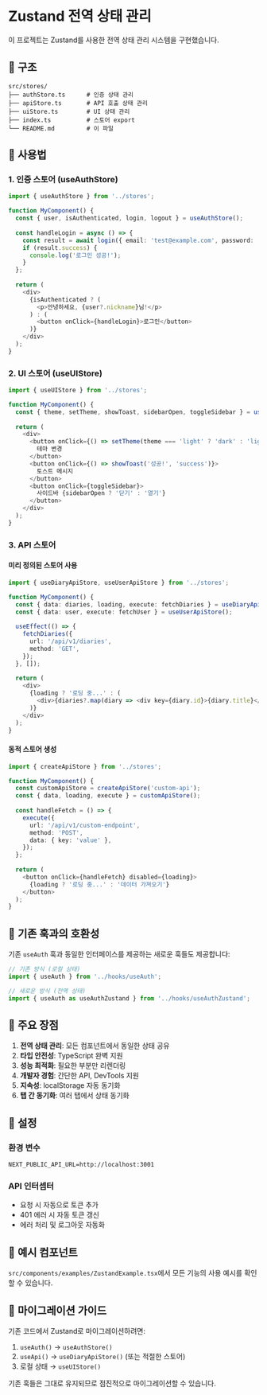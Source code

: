 # Zustand 전역 상태 관리

이 프로젝트는 Zustand를 사용한 전역 상태 관리 시스템을 구현했습니다.

## 📁 구조

```
src/stores/
├── authStore.ts      # 인증 상태 관리
├── apiStore.ts       # API 호출 상태 관리
├── uiStore.ts        # UI 상태 관리
├── index.ts          # 스토어 export
└── README.md         # 이 파일
```

## 🚀 사용법

### 1. 인증 스토어 (useAuthStore)

```typescript
import { useAuthStore } from '../stores';

function MyComponent() {
  const { user, isAuthenticated, login, logout } = useAuthStore();
  
  const handleLogin = async () => {
    const result = await login({ email: 'test@example.com', password: 'password' });
    if (result.success) {
      console.log('로그인 성공!');
    }
  };
  
  return (
    <div>
      {isAuthenticated ? (
        <p>안녕하세요, {user?.nickname}님!</p>
      ) : (
        <button onClick={handleLogin}>로그인</button>
      )}
    </div>
  );
}
```

### 2. UI 스토어 (useUIStore)

```typescript
import { useUIStore } from '../stores';

function MyComponent() {
  const { theme, setTheme, showToast, sidebarOpen, toggleSidebar } = useUIStore();
  
  return (
    <div>
      <button onClick={() => setTheme(theme === 'light' ? 'dark' : 'light')}>
        테마 변경
      </button>
      <button onClick={() => showToast('성공!', 'success')}>
        토스트 메시지
      </button>
      <button onClick={toggleSidebar}>
        사이드바 {sidebarOpen ? '닫기' : '열기'}
      </button>
    </div>
  );
}
```

### 3. API 스토어

#### 미리 정의된 스토어 사용
```typescript
import { useDiaryApiStore, useUserApiStore } from '../stores';

function MyComponent() {
  const { data: diaries, loading, execute: fetchDiaries } = useDiaryApiStore();
  const { data: user, execute: fetchUser } = useUserApiStore();
  
  useEffect(() => {
    fetchDiaries({
      url: '/api/v1/diaries',
      method: 'GET',
    });
  }, []);
  
  return (
    <div>
      {loading ? '로딩 중...' : (
        <div>{diaries?.map(diary => <div key={diary.id}>{diary.title}</div>)}</div>
      )}
    </div>
  );
}
```

#### 동적 스토어 생성
```typescript
import { createApiStore } from '../stores';

function MyComponent() {
  const customApiStore = createApiStore('custom-api');
  const { data, loading, execute } = customApiStore();
  
  const handleFetch = () => {
    execute({
      url: '/api/v1/custom-endpoint',
      method: 'POST',
      data: { key: 'value' },
    });
  };
  
  return (
    <button onClick={handleFetch} disabled={loading}>
      {loading ? '로딩 중...' : '데이터 가져오기'}
    </button>
  );
}
```

## 🔄 기존 훅과의 호환성

기존 `useAuth` 훅과 동일한 인터페이스를 제공하는 새로운 훅들도 제공합니다:

```typescript
// 기존 방식 (로컬 상태)
import { useAuth } from '../hooks/useAuth';

// 새로운 방식 (전역 상태)
import { useAuth as useAuthZustand } from '../hooks/useAuthZustand';
```

## 🎯 주요 장점

1. **전역 상태 관리**: 모든 컴포넌트에서 동일한 상태 공유
2. **타입 안전성**: TypeScript 완벽 지원
3. **성능 최적화**: 필요한 부분만 리렌더링
4. **개발자 경험**: 간단한 API, DevTools 지원
5. **지속성**: localStorage 자동 동기화
6. **탭 간 동기화**: 여러 탭에서 상태 동기화

## 🔧 설정

### 환경 변수
```env
NEXT_PUBLIC_API_URL=http://localhost:3001
```

### API 인터셉터
- 요청 시 자동으로 토큰 추가
- 401 에러 시 자동 토큰 갱신
- 에러 처리 및 로그아웃 자동화

## 📝 예시 컴포넌트

`src/components/examples/ZustandExample.tsx`에서 모든 기능의 사용 예시를 확인할 수 있습니다.

## 🔄 마이그레이션 가이드

기존 코드에서 Zustand로 마이그레이션하려면:

1. `useAuth()` → `useAuthStore()`
2. `useApi()` → `useDiaryApiStore()` (또는 적절한 스토어)
3. 로컬 상태 → `useUIStore()`

기존 훅들은 그대로 유지되므로 점진적으로 마이그레이션할 수 있습니다. 